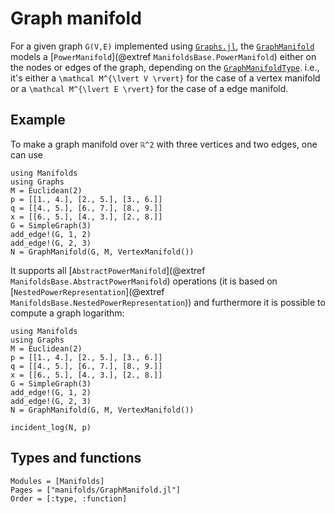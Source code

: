 # Graph manifold

For a given graph ``G(V,E)`` implemented using [`Graphs.jl`](https://juliagraphs.github.io/Graphs.jl/latest/), the [`GraphManifold`](@ref) models a [`PowerManifold`](@extref `ManifoldsBase.PowerManifold`) either on the nodes or edges of the graph, depending on the [`GraphManifoldType`](@ref).
i.e., it's either a ``\mathcal M^{\lvert V \rvert}`` for the case of a vertex manifold or a ``\mathcal M^{\lvert E \rvert}`` for the case of a edge manifold.

## Example

To make a graph manifold over ``ℝ^2`` with three vertices and two edges, one can use

```@example
using Manifolds
using Graphs
M = Euclidean(2)
p = [[1., 4.], [2., 5.], [3., 6.]]
q = [[4., 5.], [6., 7.], [8., 9.]]
x = [[6., 5.], [4., 3.], [2., 8.]]
G = SimpleGraph(3)
add_edge!(G, 1, 2)
add_edge!(G, 2, 3)
N = GraphManifold(G, M, VertexManifold())
```

It supports all [`AbstractPowerManifold`](@extref `ManifoldsBase.AbstractPowerManifold`)  operations (it is based on [`NestedPowerRepresentation`](@extref `ManifoldsBase.NestedPowerRepresentation`)) and furthermore it is possible to compute a graph logarithm:

```@setup graph-1
using Manifolds
using Graphs
M = Euclidean(2)
p = [[1., 4.], [2., 5.], [3., 6.]]
q = [[4., 5.], [6., 7.], [8., 9.]]
x = [[6., 5.], [4., 3.], [2., 8.]]
G = SimpleGraph(3)
add_edge!(G, 1, 2)
add_edge!(G, 2, 3)
N = GraphManifold(G, M, VertexManifold())
```
```@example graph-1
incident_log(N, p)
```

## Types and functions

```@autodocs
Modules = [Manifolds]
Pages = ["manifolds/GraphManifold.jl"]
Order = [:type, :function]
```
